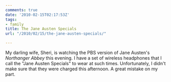 ```yaml
---
comments: true
date: '2010-02-15T02:17:53Z'
tags:
- family
title: The Jane Austen Specials
url: "/2010/02/15/the-jane-austen-specials/"

---
```

<p>My darling wife, Sheri, is watching the PBS version of Jane Austen's <em>Northanger Abbey</em> this evening. I have a set of wireless headphones that I call the "Jane Austen Specials" to wear at such times. Unfortunately, I didn't make sure that they were charged this afternoon. A great mistake on my part.</p>
